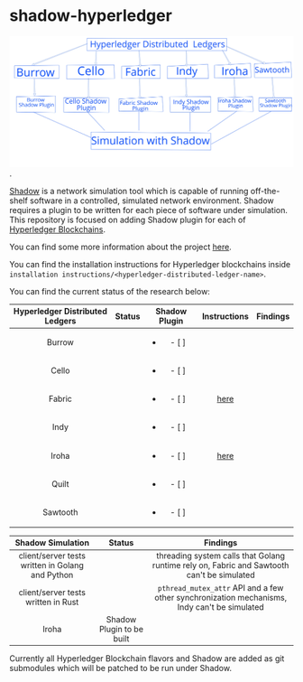 # shadow-hyperledger

![Simulating Hyperledger Distributed Ledgers with Shadow](./assets/Hyperledger-Shadow.jpeg "Simulating Hyperledger Distributed Ledgers with Shadow").

[Shadow](https://shadow.github.io/) is a network simulation tool which is capable of
running off-the-shelf software in a controlled, simulated network environment. Shadow
requires a plugin to be written for each piece of software under simulation. This
repository is focused on adding Shadow plugin for each of [Hyperledger Blockchains](https://github.com/hyperledger).

You can find some more information about the project [here](https://wiki.hyperledger.org/internship/project_ideas).

You can find the installation instructions for Hyperledger blockchains inside
`installation instructions/<hyperledger-distributed-ledger-name>`.

You can find the current status of the research below:

|Hyperledger Distributed Ledgers| Status | Shadow Plugin | Instructions | Findings |
|:-----------------------------:|:------:|:-------------:|:------------:|:--------:|
|Burrow                         |        |<ul><li>- [ ] </li></ul>               |              |          |
|Cello                          |        |<ul><li>- [ ] </li></ul>              |              |          |
|Fabric                         |        |<ul><li>- [ ] </li></ul>               | [here](fabric.md )             |          |
|Indy                           |        |<ul><li>- [ ] </li></ul>               |              |          |
|Iroha                         |         |<ul><li>- [ ] </li></ul>    |  [here](iroha.md) |    |
|Quilt                          |        |<ul><li>- [ ] </li></ul>               |              |          |
|Sawtooth                       |        |<ul><li>- [ ] </li></ul>               |              |          |


|Shadow Simulation | Status  |Findings|
|:----------------:|:-------:|:------:|
|client/server tests written in Golang and Python | | threading system calls that Golang runtime rely on, Fabric and Sawtooth can't be simulated |
|client/server tests written in Rust| | `pthread_mutex_attr` API and a few other synchronization mechanisms, Indy can't be simulated |
| Iroha | Shadow Plugin to be built | |

Currently all Hyperledger Blockchain flavors and Shadow are added as git submodules
which will be patched to be run under Shadow.
